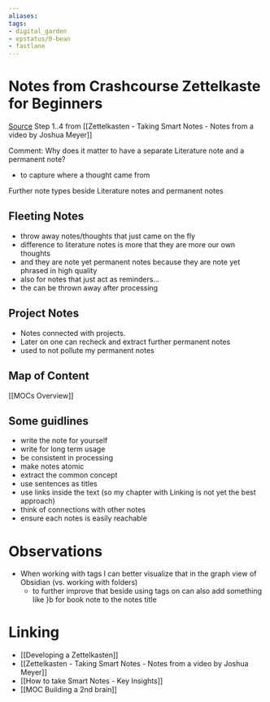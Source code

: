 ```yaml
---
aliases: 
tags: 
- digital_garden
- epstatus/0-bean
- fastlane
---
```

# Notes from Crashcourse Zettelkaste for Beginners
[Source](https://www.youtube.com/watch?v=cxREbrWzP8w)
Step 1..4 from [[Zettelkasten - Taking Smart Notes - Notes from a video by Joshua Meyer]]

Comment: Why does it matter to have a separate Literature note and a permanent note?
* to capture where a thought came from

Further note types beside Literature notes and permanent notes

## Fleeting Notes
+ throw away notes/thoughts that just came on the fly
+ difference to literature notes is more that they are more our own thoughts
+ and they are note yet permanent notes because they are note yet phrased in high quality
+ also for notes that just act as reminders... 
+ the can be thrown away after processing

## Project Notes
+ Notes connected with projects. 
+ Later on one can recheck and extract further permanent notes
+ used to not pollute my permanent notes

## Map of Content
[[MOCs Overview]]

## Some guidlines
+ write the note for yourself
+ write for long term usage
+ be consistent in processing
+ make notes atomic
+ extract the common concept
+ use sentences as titles
+ use links inside the text (so my chapter with Linking is not yet the best approach)
+ think of connections with other notes
+ ensure each notes is easily reachable

# Observations
+ When working with tags I can better visualize that in the graph view of Obsidian (vs. working with folders)
	+ to further improve that beside using tags on can also add something like }b for book note to the notes title

# Linking
+ [[Developing a Zettelkasten]]
+ [[Zettelkasten - Taking Smart Notes - Notes from a video by Joshua Meyer]]
+ [[How to take Smart Notes - Key Insights]]
+ [[MOC Building a 2nd brain]]





